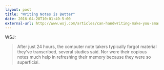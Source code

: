 ```yaml
---
layout: post
title: "Writing Notes is Better"
date: 2016-04-28T10:01:49-5:00
external-url: http://www.wsj.com/articles/can-handwriting-make-you-smarter-1459784659
---
```


WSJ:

> After just 24 hours, the computer note takers typically forgot material they’ve transcribed, several studies said. Nor were their copious notes much help in refreshing their memory because they were so superficial.